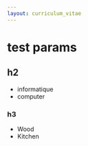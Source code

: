 ```yaml
---
layout: curriculum_vitae
---
```

# test params
<span style="display: hidden;" data-jl-areas="informatique computer">

## h2
- informatique
- computer
</span>
<span style="display: hidden;" data-jl-areas="wood kitchen">

### h3
- Wood
- Kitchen
</span>